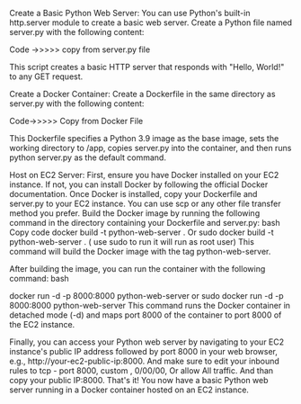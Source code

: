 Create a Basic Python Web Server:
You can use Python's built-in http.server module to create a basic web server. Create a Python file named server.py with the following content:

Code ->>>>> copy from server.py file


This script creates a basic HTTP server that responds with "Hello, World!" to any GET request.

Create a Docker Container:
Create a Dockerfile in the same directory as server.py with the following content:

Code->>>>> Copy from Docker File

This Dockerfile specifies a Python 3.9 image as the base image, sets the working directory to /app, copies server.py into the container, and then runs python server.py as the default command.

Host on EC2 Server:
First, ensure you have Docker installed on your EC2 instance. If not, you can install Docker by following the official Docker documentation.
Once Docker is installed, copy your Dockerfile and server.py to your EC2 instance. You can use scp or any other file transfer method you prefer.
Build the Docker image by running the following command in the directory containing your Dockerfile and server.py:
bash
Copy code
docker build -t python-web-server .   Or sudo docker build -t python-web-server . ( use sudo to run it will run as root user)
This command will build the Docker image with the tag python-web-server.

After building the image, you can run the container with the following command:
bash

docker run -d -p 8000:8000 python-web-server or sudo docker run -d -p 8000:8000 python-web-server
This command runs the Docker container in detached mode (-d) and maps port 8000 of the container to port 8000 of the EC2 instance.

Finally, you can access your Python web server by navigating to your EC2 instance's public IP address followed by port 8000 in your web browser, e.g., http://your-ec2-public-ip:8000.
And make sure to edit your inbound rules to tcp - port 8000, custom , 0/00/00, Or allow All traffic. And than copy your public IP:8000.
That's it! You now have a basic Python web server running in a Docker container hosted on an EC2 instance.
